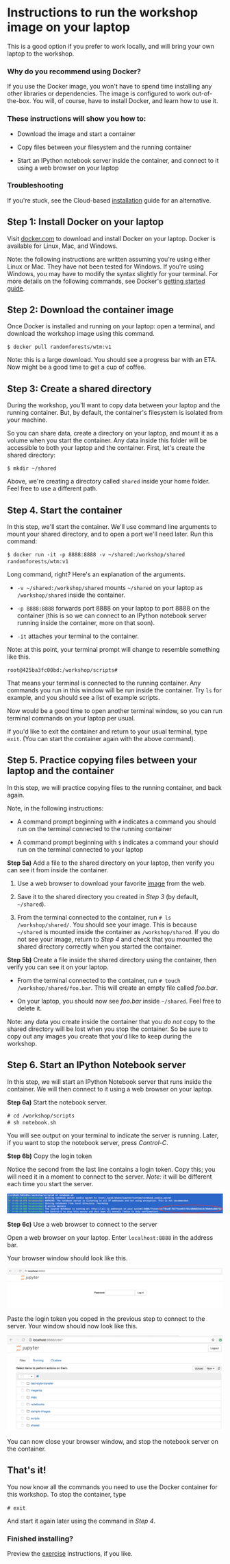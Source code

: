 # Instructions to run the workshop image on your laptop 
This is a good option if you prefer to work locally, and will bring your own laptop to the workshop.

### Why do you recommend using Docker?
If you use the Docker image, you won't have to spend time installing any other libraries or dependencies. The image is configured to work out-of-the-box. You will, of course, have to install Docker, and learn how to use it.

### These instructions will show you how to:

* Download the image and start a container

* Copy files between your filesystem and the running container

* Start an IPython notebook server inside the container, and connect to it using a web browser on your laptop

### Troubleshooting
If you're stuck, see the Cloud-based [installation](install-cloud.md) guide for an alternative.

## Step 1: Install Docker on your laptop
Visit [docker.com](https://www.docker.com) to download and install Docker on your laptop. Docker is available for Linux, Mac, and Windows.

Note: the following instructions are written assuming you're using either Linux or Mac. They have not been tested for Windows. If you're using Windows, you may have to modify the syntax slightly for your terminal. For more details on the following commands, see Docker's [getting started guide](https://docs.docker.com/learn/).

## Step 2: Download the container image
Once Docker is installed and running on your laptop: open a terminal, and download the workshop image using this command.

```
$ docker pull randomforests/wtm:v1 
```

Note: this is a large download. You should see a progress bar with an ETA. Now might be a good time to get a cup of coffee. 

## Step 3: Create a shared directory

During the workshop, you'll want to copy data between your laptop and the running container. But, by default, the container's filesystem is isolated from your machine.

So you can share data, create a directory on your laptop, and mount it as a volume when you start the container. Any data inside this folder will be accessible to both your laptop and the container. First, let's create the shared directory:

```
$ mkdir ~/shared
```

Above, we're creating a directory called ```shared``` inside your home folder. Feel free to use a different path.


## Step 4. Start the container

In this step, we'll start the container. We'll use command line arguments to mount your shared directory, and to open a port we'll need later. Run this command:

```
$ docker run -it -p 8888:8888 -v ~/shared:/workshop/shared randomforests/wtm:v1
```

Long command, right? Here's an explanation of the arguments.

* ```-v ~/shared:/workshop/shared``` mounts ```~/shared``` on your laptop as ```/workshop/shared``` inside the container.

* ```-p 8888:8888``` forwards port 8888 on your laptop to port 8888 on the container (this is so we can connect to an IPython notebook server running inside the container, more on that soon).

* ```-it``` attaches your terminal to the container.

Note: at this point, your terminal prompt will change to resemble something like this.

```
root@425ba3fc00bd:/workshop/scripts#
```

That means your terminal is connected to the running container. Any commands you run in this window will be run inside the container. Try ```ls``` for example, and you should see a list of example scripts.

Now would be a good time to open another terminal window, so you can run terminal commands on your laptop per usual.

If you'd like to exit the container and return to your usual terminal, type ```exit```. (You can start the container again with the above command). 

## Step 5. Practice copying files between your laptop and the container
In this step, we will practice copying files to the running container, and back again.

Note, in the following instructions: 

* A command prompt beginning with ```#``` indicates a command you should run on the terminal connected to the running container

* A command prompt beginning with ```$``` indicates a command your should run on the terminal connected to your laptop

**Step 5a)** Add a file to the shared directory on your laptop, then verify you can see it from inside the container.

1. Use a web browser to download your favorite [image](https://upload.wikimedia.org/wikipedia/commons/a/af/Cara_de_quem_caiu_do_caminh%C3%A3o..._%28cropped%29.jpg) from the web.

2. Save it to the shared directory you created in *Step 3* (by default, ```~/shared```). 

3. From the terminal connected to the container, run ```# ls /workshop/shared/```. You should see your image. This is because ```~/shared``` is mounted inside the container as ```/workshop/shared```. If you do not see your image, return to *Step 4* and check that you mounted the shared directory correctly when you started the container.

**Step 5b)**  Create a file inside the shared directory using the container, then verify you can see it on your laptop.

* From the terminal connected to the container, run ```# touch /workshop/shared/foo.bar```. This will create an empty file called *foo.bar*.

* On your laptop, you should now see *foo.bar* inside ```~/shared```. Feel free to delete it.

Note: any data you create inside the container that you *do not* copy to the shared directory will be lost when you stop the container. So be sure to copy out any images you create that you'd like to keep during the workshop.

## Step 6. Start an IPython Notebook server

In this step, we will start an IPython Notebook server that runs inside the container. We will then connect to it using a web browser on your laptop.

**Step 6a)** Start the notebook server.

```
# cd /workshop/scripts
# sh notebook.sh
```

You will see output on your terminal to indicate the server is running. Later, if you want to stop the notebook server, press *Control-C*. 

**Step 6b)** Copy the login token

Notice the second from the last line contains a login token. Copy this; you will need it in a moment to connect to the server. *Note:* it will be different each time you start the server.

![Token](../images/token.png?raw=true)

**Step 6c)** Use a web browser to connect to the server

Open a web browser on your laptop. Enter ```localhost:8888``` in the address bar.

Your browser window should look like this. 

![Login screen](../images/login.png?raw=true)

Paste the login token you coped in the previous step to connect to the server. Your window should now look like this.

![A picture of a directory in a web browser](../images/notebook.png?raw=true)

You can now close your browser window, and stop the notebook server on the container.

## That's it!
You now know all the commands you need to use the Docker container for this workshop. To stop the container, type

```# exit```

And start it again later using the command in *Step 4*. 

### Finished installing?
Preview the [exercise](exercises.md) instructions, if you like.
